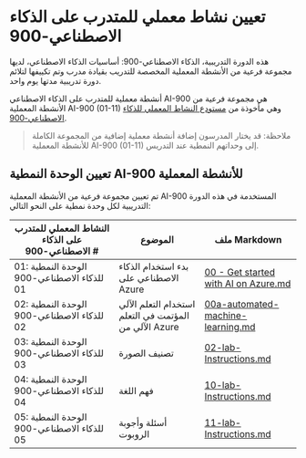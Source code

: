 ﻿# تعيين نشاط معملي للمتدرب على الذكاء الاصطناعي-900

هذه الدورة التدريبية، الذكاء الاصطناعي-900: أساسيات الذكاء الاصطناعي، لديها مجموعة فرعية من الأنشطة المعملية المخصصة للتدريب بقيادة مدرب وتم تكييفها لتلائم دورة تدريبية مدتها يوم واحد.

أنشطة معملية للمتدرب على الذكاء الاصطناعي AI-900 هي مجموعة فرعية من الأنشطة المعملية AI-900 (01-11) وهي مأخوذة من [مستودع النشاط المعملي للذكاء الاصطناعي-900](https://github.com/MicrosoftLearning/mslearn-ai900).

> ملاحظة: قد يختار المدرسون إضافة أنشطة معملية إضافية من المجموعة الكاملة للأنشطة المعملية AI-900 (01-11) إلى وحداتهم النمطية عند التدريس.

## تعيين الوحدة النمطية AI-900 للأنشطة المعملية

تم تعيين مجموعة فرعية من الأنشطة المعملية AI-900 المستخدمة في هذه الدورة التدريبية لكل وحدة نمطية على النحو التالي: 

| النشاط المعملي للمتدرب على الذكاء الاصطناعي-900 # | الموضوع | ملف Markdown |
| --- | --- | --- |
| 01: الوحدة النمطية للذكاء الاصطناعي-900 01 | بدء استخدام الذكاء الاصطناعي على Azure | [00 - Get started with AI on Azure.md](https://github.com/MicrosoftLearning/mslearn-ai900/blob/main/instructions/00%20-%20Get%20started%20with%20AI%20on%20Azure.md) |
| 02: الوحدة النمطية للذكاء الاصطناعي-900 02 | استخدام التعلم الآلي المؤتمت في التعلم الآلي من Azure | [00a-automated-machine-learning.md](https://github.com/MicrosoftLearning/mslearn-ai900/blob/main/instructions/00a-automated-machine-learning.md) |
| 03: الوحدة النمطية للذكاء الاصطناعي-900 03 | تصنيف الصورة  | [02-lab-Instructions.md](https://github.com/MicrosoftLearning/mslearn-ai900/blob/main/instructions/02-lab-Instructions.md) |
| 04: الوحدة النمطية للذكاء الاصطناعي-900 04 | فهم اللغة | [10-lab-Instructions.md](https://github.com/MicrosoftLearning/mslearn-ai900/blob/main/instructions/10-lab-Instructions.md) |
| 05: الوحدة النمطية للذكاء الاصطناعي-900 05 | أسئلة وأجوبة الروبوت | [11-lab-Instructions.md](https://github.com/MicrosoftLearning/mslearn-ai900/blob/main/instructions/11-lab-Instructions.md) |

